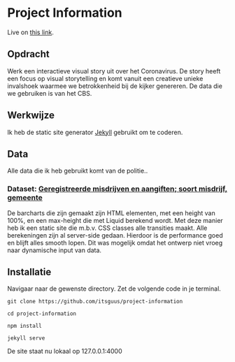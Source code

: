# Project Information
Live on [this link](https://corona-criminaliteit.nl/).

## Opdracht
Werk een interactieve visual story uit over het Coronavirus. De story heeft een focus op visual storytelling en komt vanuit een creatieve unieke invalshoek waarmee we betrokkenheid bij de kijker genereren. De data die we gebruiken is van het CBS.

## Werkwijze
Ik heb de static site generator [Jekyll](https://jekyllrb.com/) gebruikt om te coderen. 

## Data
Alle data die ik heb gebruikt komt van de politie.. 

### **Dataset:** [Geregistreerde misdrijven en aangiften; soort misdrijf, gemeente](https://data.politie.nl/?dl=434E4#/Politie/nl/dataset/47013NED/table)

De barcharts die zijn gemaakt zijn HTML elementen, met een height van 100%, en een max-height die met Liquid berekend wordt. Met deze manier heb ik een static site die m.b.v. CSS classes alle transities maakt. Alle berekeningen zijn al server-side gedaan. Hierdoor is de performance goed en blijft alles smooth lopen. Dit was mogelijk omdat het ontwerp niet vroeg naar dynamische input van data.

## Installatie
Navigaar naar de gewenste directory. Zet de volgende code in je terminal.
```
git clone https://github.com/itsguus/project-information

cd project-information

npm install

jekyll serve
```
De site staat nu lokaal op 127.0.0.1:4000
